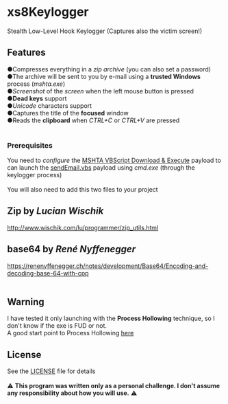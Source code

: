 # xs8Keylogger

Stealth Low-Level Hook Keylogger (Captures also the victim screen!)

## Features
●Compresses everything in a *zip archive* (you can also set a password)
<br/>
●The archive will be sent to you by e-mail using a **trusted Windows** process (*mshta.exe*)
<br/>
●*Screenshot* of the *screen* when the left mouse button is pressed
<br/>
●**Dead keys** support
<br/>
●*Unicode* characters support
<br/>
●Captures the title of the **focused** window
<br/>
●Reads the **clipboard** when *CTRL+C* or *CTRL+V* are pressed
 <br/><br/>
### Prerequisites
You need to *configure* the [MSHTA VBScript Download & Execute](https://github.com/Xxshark888xX/MSHTA-VBS-download-and-execute) payload to can launch the [sendEmail.vbs](src/sendEmail.vbs) payload using *cmd.exe* (through the keylogger process)
 <br/><br/>
You will also need to add this two files to your project
<br/>
## Zip by *Lucian Wischik*
http://www.wischik.com/lu/programmer/zip_utils.html
<br/>
## base64 by *René Nyffenegger*
https://renenyffenegger.ch/notes/development/Base64/Encoding-and-decoding-base-64-with-cpp
<br/><br/>
## Warning
I have tested it only launching with the **Process Hollowing** technique, so I don't know if the exe is FUD or not.<br/>
A good start point to Process Hollowing [here](http://www.rohitab.com/discuss/topic/40262-dynamic-forking-process-hollowing/)
## License
See the [LICENSE](LICENSE) file for details
<br/><br/>
:warning: **This program was written only as a personal challenge. I don't assume any responsibility about how you will use.** :warning:
